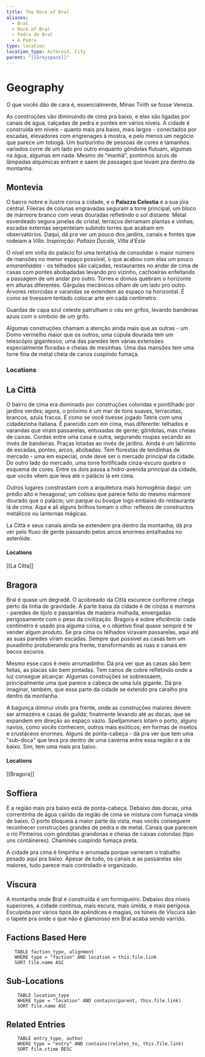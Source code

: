 ```yaml
---
title: The Rock of Bral
aliases:
  - Bral
  - Rock of Bral
  - Pedra de Bral
  - A Pedra
type: location
location_type: Asteroid, City
parent: "[[Greyspace]]"
---
```


# Geography

O que vocês dão de cara é, essencialmente, Minas Tirith se fosse Veneza. 

As construções vão diminuindo de cima pra baixo, e elas são ligadas por canais de água, calçadas de pedra e pontes em vários níveis. A cidade é construída em níveis - quanto mais pra baixo, mais largos - conectados por escadas, elevadores com engrenages à mostra, e pelo menos um negócio que parece um tobogã. Um burburinho de pessoas de cores e tamanhos variados corre de um lado pro outro enquanto gôndolas flutuam, algumas na água, algumas em nada. Mesmo de "manhã", pontinhos azuis de lâmpadas alquímicas entram e saem de passages que levam pra dentro da montanha.  


## Montevia

O bairro nobre e ilustre coroa a cidade, e o **Palazzo Celestia** é a sua jóia central. Fileiras de colunas engravadas seguram a torre principal, um bloco de mármore branco com veias douradas refletindo o sol distante. Metal esverdeado segura janelas de cristal; terraços derramam plantas e vinhas; escadas externas serpenteiam subindo torres que acabam em observatórios. Daqui, dá pra ver um pouco dos jardins, canais e fontes que rodeiam a *Villa*. 
*Inspiração: Pallazo Ducale, VIlla d'Este*

O nível em volta do palácio foi uma tentativa de consolidar o maior número de mansões no menor espaço possível, o que acabou com elas um pouco *emaranhadas* - os telhados são calçadas, restaurantes no andar de cima de casas com pontes abobadadas levando pro vizinho, cachoeiras enfeitando a passagem de um andar pro outro. Torres e domos quebram o horizonte em alturas diferentes. Gárgulas mecânicos olham de um lado pro outro. Árvores retorcidas e varandas se extendem ao espaço na horizontal. É como se tivessem tentado colocar arte em cada centímetro. 

Guardas de capa azul celeste patrulham o céu em grifos, levando bandeiras azuis com o símbolo de um grifo.

Algumas construções chamam a atenção ainda mais que as outras - um Domo vermelho maior que os outros; uma cúpula dourada tem um telescópio gigantesco; uma das paredes tem várias extensões especialmente floradas e cheias de mesinhas. Uma das mansões tem uma torre fina de metal cheia de canos cuspindo fumaça. 

### Locations


## La Città

O bairro de cima era dominado por construções coloridas e pontilhado por jardins verdes; agora, o próximo é um mar de tons suaves, terracotas, brancos, azuis fracos. É como se você tivesse jogado Tetris com uma cidadezinha italiana. É parecido com em cima, mas diferente: telhados e varandas que viram passarelas, entuxadas de gente; gôndolas, mas cheias de caixas. Cordas entre uma casa e outra, segurando roupas secando ao invés de bandeiras. Praças lotadas ao invés de jardins. Ainda é um labirinto de escadas, pontes, arcos, abóbadas. Tem florestas de tendinhas de mercado - uma em especial, onde deve ser o mercado principal da cidade. Do outro lado do mercado, uma torre fortificada cinza-escuro quebra o esquema de cores. Entre os dois passa a hidro-avenida principal da cidade, que vocês vêem que leva até o palácio lá em cima. 

Outros lugares constrastam com a arquitetura mais homogênia daqui: um prédio alto e hexagonal; um coliseu que parece feito do mesmo mármore dourado que o palácio; um parque ou bosque logo embaixo do restaurante lá de cima. Aqui e ali alguns brilhos tomam o olho: reflexos de constructos metálicos ou lanternas mágicas. 

La Città e seus canais ainda se extendem pra dentro da montanha; dá pra ver pelo fluxo de gente passando pelos arcos enormes entalhados no asteróide. 

#### Locations
[[La Citta]]

## Bragora

Bral é quase um degradê. O acobreado da Città escurece conforme chega perto da linha de gravidade. A parte baixa da cidade é de cinzas e marrons - paredes de tijolo e passarelas de madeira molhada, envergadas perigosamente com o peso da civilização. Bragora é sobre eficiência: cada centímetro é usado pra alguma coisa, e o objetivo final quase sempre é te vender algum produto. Se pra cima os telhados viravam passarelas, aqui até as suas paredes viram escadas.  Sempre que possível as casas tem um puxadinho protuberando pra frente, transformando as ruas e canais em becos escuros. 

Mesmo esse caos é meio arrumadinho. Dá pra ver que as casas são bem feitas, as placas são bem pintadas. Tem canos de cobre refletindo onde a luz consegue alcançar. Algumas construções se sobressaem, principalmente uma que parece a cabeça de uma lula gigante. 
Dá pra imaginar, também, que essa parte da cidade se extendo pra caralho pra dentro da montanha. 

A bagunça diminui vindo pra frente, onde as construções maiores devem ser armazéns e casas de guilda; finalmente levando até as docas, que se expandem em direção ao espaço vazio. Spelljammers lotam o porto, alguns navios, como vocês conhecem, outros mais exóticos; em formas de insetos e crustáceos enormes. Alguns de ponta-cabeça - dá pra ver que tem uma "sub-doca" que leva pra dentro de uma caverna entre essa região e a de baixo. Sim, tem uma mais pra baixo.  

#### Locations
[[Bragora]]

## Soffiera
E a região mais pra baixo está de ponta-cabeça. Debaixo das docas, uma correntinha de água caindo da região de cima se mistura com fumaça vinda de baixo. O porto bloqueia a maior parte da vista, mas vocês conseguem reconhecer construções grandes de pedra e de metal. Canais que parecem o rio Pinheiros com gôndolas grandonas e cheias de caixas coloridas (tipo uns contâineres). Chaminés cuspindo fumaça preta. 

A cidade pra cima é limpinha e arrumada porque varreram o trabalho pesado aqui pra baixo. Apesar de tudo, os canais e as passarelas são maiores, tudo parece mais controlado e organizado. 

## Viscura
A montanha onde Bral é construída é um formigueiro. Debaixo dos níveis superiores, a cidade continua, mais escura, mais úmida, e mais perigosa. Esculpida por vários tipos de apêndices e magias, os túneis de Viscura são o tapete pra onde o que não é glamoroso em Bral acaba sendo varrido. 


<!-- DYNAMIC:related-entries -->

## Factions Based Here

 ```dataview
    TABLE faction_type, alignment
    WHERE type = "faction" AND location = this.file.link
    SORT file.name ASC
 ```

## Sub-Locations

```dataview
    TABLE location_type
    WHERE type = "location" AND contains(parent, this.file.link)
    SORT file.name ASC
```

## Related Entries

```dataview
    TABLE entry_type, author
    WHERE type = "entry" AND contains(relates_to, this.file.link)
    SORT file.ctime DESC
```

<!-- /DYNAMIC -->